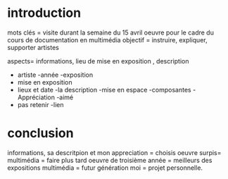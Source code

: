 # introduction
mots clés =  visite durant la semaine du 15 avril
             oeuvre
             pour le cadre du cours de documentation en multimédia
            objectif = instruire, expliquer, supporter artistes
            
aspects= informations, lieu de mise en exposition , description 
           
- artiste
-année
-exposition
- mise en exposition
- lieux et date 
-la description
-mise en espace
-composantes
-Appréciation 
-aimé
- pas retenir
-lien 




 
 # conclusion 

 informations, sa descritpion et mon appreciation = choisis oeuvre
 surpis=  multimédia = faire plus tard
 oeuvre de troisième année = meilleurs des expositions
 multimédia = futur génération
 moi = projet personnelle.

 
 
 
